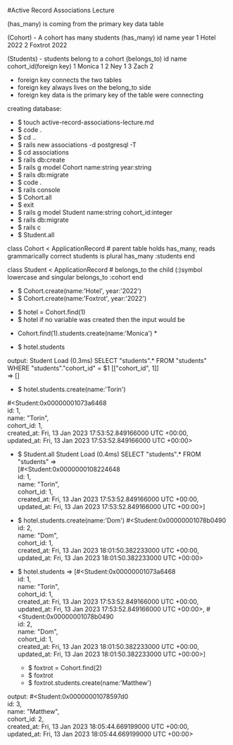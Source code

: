 #Active Record Associations Lecture

(has_many) is coming from the primary key data table

(Cohort) - A cohort has many students (has_many)
id      name        year
1       Hotel       2022
2       Foxtrot     2022

(Students) - students belong to a cohort (belongs_to)
id      name        cohort_id(foreign key)
1       Monica          1
2       Ney             1
3       Zach            2

- foreign key connects the two tables
- foreign key always lives on the belong_to side
- foreign key data is the primary key of the table were connecting

creating database:
 - $ touch active-record-associations-lecture.md
 - $ code .
 - $ cd ..
 - $ rails new associations -d postgresql -T
 - $ cd associations
 - $ rails db:create
 - $ rails g model Cohort name:string year:string 
 - $ rails db:migrate
 - $ code .
 - $ rails console
 - $ Cohort.all
 - $ exit
 - $ rails g model Student name:string cohort_id:integer
 - $ rails db:migrate
 - $ rails c
 - $ Student.all


 class Cohort < ApplicationRecord
    # parent table holds has_many, reads grammarically correct students is plural
    has_many :students
end

 class Student < ApplicationRecord
    # belongs_to the child (:)symbol lowercase and singular
    belongs_to :cohort
end

- $ Cohort.create(name:'Hotel', year:'2022')
- $ Cohort.create(name:'Foxtrot', year:'2022')

<!-- need to assign child table to fine the primary key -->

- $ hotel = Cohort.find(1)
- $ hotel
if no variable was created then the input would be
* Cohort.find(1).students.create(name:'Monica') *

- $ hotel.students

output: Student Load (0.3ms)  SELECT "students".* FROM "students" WHERE "students"."cohort_id" = $1  [["cohort_id", 1]]                                      
 => []                     


- $ hotel.students.create(name:'Torin')

#<Student:0x00000001073a6468                                                         
 id: 1,                                                                              
 name: "Torin",                                                                      
 cohort_id: 1,                                                                       
 created_at: Fri, 13 Jan 2023 17:53:52.849166000 UTC +00:00,                         
 updated_at: Fri, 13 Jan 2023 17:53:52.849166000 UTC +00:00>  

- $ Student.all
Student Load (0.4ms)  SELECT "students".* FROM "students"
 =>                                                            
[#<Student:0x0000000108224648                                  
  id: 1,                                                       
  name: "Torin",                                               
  cohort_id: 1,                                                
  created_at: Fri, 13 Jan 2023 17:53:52.849166000 UTC +00:00,  
  updated_at: Fri, 13 Jan 2023 17:53:52.849166000 UTC +00:00>] 

- $ hotel.students.create(name:'Dom')
#<Student:0x00000001078b0490                                                         
 id: 2,                                                                              
 name: "Dom",                                                                        
 cohort_id: 1,                                                                       
 created_at: Fri, 13 Jan 2023 18:01:50.382233000 UTC +00:00,                         
 updated_at: Fri, 13 Jan 2023 18:01:50.382233000 UTC +00:00>   

- $ hotel.students
 => 
[#<Student:0x00000001073a6468                                                        
  id: 1,                                                     
  name: "Torin",                                             
  cohort_id: 1,                                              
  created_at: Fri, 13 Jan 2023 17:53:52.849166000 UTC +00:00,
  updated_at: Fri, 13 Jan 2023 17:53:52.849166000 UTC +00:00>,
 #<Student:0x00000001078b0490                                
  id: 2,                                                     
  name: "Dom",                                               
  cohort_id: 1,                                              
  created_at: Fri, 13 Jan 2023 18:01:50.382233000 UTC +00:00,
  updated_at: Fri, 13 Jan 2023 18:01:50.382233000 UTC +00:00>] 

  - $ foxtrot = Cohort.find(2)
  - $ foxtrot
  - $ foxtrot.students.create(name:'Matthew')

output: #<Student:0x00000001078597d0                                                           
 id: 3,                                                                                
 name: "Matthew",                                                                      
 cohort_id: 2,                                                                         
 created_at: Fri, 13 Jan 2023 18:05:44.669199000 UTC +00:00,                           
 updated_at: Fri, 13 Jan 2023 18:05:44.669199000 UTC +00:00>  

